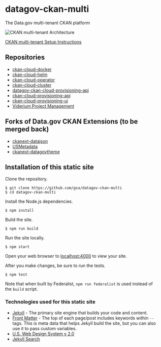 # datagov-ckan-multi

The Data.gov multi-tenant CKAN platform

![CKAN multi-tenant Architecture](images/Architecture.png)

[CKAN multi-tenant Setup Instructions](https://github.com/ViderumGlobal/ckan-cloud-cluster/tree/master/docs)

## Repositories
* [ckan-cloud-docker](https://github.com/ViderumGlobal/ckan-cloud-docker)
* [ckan-cloud-helm](https://github.com/ViderumGlobal/ckan-cloud-helm)
* [ckan-cloud-operator](https://github.com/ViderumGlobal/ckan-cloud-operator)
* [ckan-cloud-cluster](https://github.com/ViderumGlobal/ckan-cloud-cluster)
* [datagov-ckan-cloud-provisioning-api](https://github.com/ViderumGlobal/datagov-ckan-cloud-provisioning-api)
* [ckan-cloud-provisioning-api](https://github.com/ViderumGlobal/ckan-cloud-provisioning-api)
* [ckan-cloud-provisioning-ui](https://github.com/ViderumGlobal/ckan-cloud-provisioning-ui)
* [Viderium Project Management](https://github.com/ViderumGlobal/PM-datagov)

## Forks of Data.gov CKAN Extensions (to be merged back)
* [ckanext-datajson](https://github.com/ViderumGlobal/ckanext-datajson)
* [USMetadata](https://github.com/ViderumGlobal/USMetadata)
* [ckanext-datagovtheme](https://github.com/ViderumGlobal/ckanext-datagovtheme)

## Installation of this static site

Clone the repository.

    $ git clone https://github.com/gsa/datagov-ckan-multi
    $ cd datagov-ckan-multi

Install the Node.js dependencies.

    $ npm install

Build the site.

    $ npm run build

Run the site locally.

    $ npm start

Open your web browser to [localhost:4000](http://localhost:4000/) to view your site.

After you make changes, be sure to run the tests.

    $ npm test

Note that when built by Federalist, `npm run federalist` is used instead of the `build` script.

###  Technologies used for this static site
- [Jekyll](https://jekyllrb.com/docs/) - The primary site engine that builds your code and content.
- [Front Matter](https://jekyllrb.com/docs/frontmatter) - The top of each page/post includes keywords within `--` tags. This is meta data that helps Jekyll build the site, but you can also use it to pass custom variables.
- [U.S. Web Design System v 2.0](https://v2.designsystem.digital.gov) 
- [Jekyll Search](https://github.com/18F/jekyll_pages_api_search/)